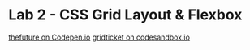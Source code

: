 # Lab 2 - CSS Grid Layout & Flexbox

[thefuture on Codepen.io](https://codepen.io/aaron-claes/pen/rNWYXmJ)
[gridticket on codesandbox.io](https://codesandbox.io/s/suspicious-dan-ewjny?file=/css/styles.css)
